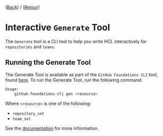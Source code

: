 ([Back](../README.md#included-tools)) / ([Retour](../README.md#outils-compris))

# Interactive `Generate` Tool

The `Generate` tool is a CLI tool to help you write HCL interactively for `repositories` and `teams`.

## Running the Generate Tool

The Generate Tool is available as part of the `GitHub Foundations CLI` tool, found [here](https://github.com/FociSolutions/github-foundations-cli/releases). To run the Generate Tool, run the following command:

```bash
Usage:
    github-foundations-cli gen <resource>
````

Where `<resource>` is one of the following:

* `repository_set`
* `team_set`

See the [documentation](https://github.com/FociSolutions/github-foundations-cli?tab=readme-ov-file#generate) for more information.
